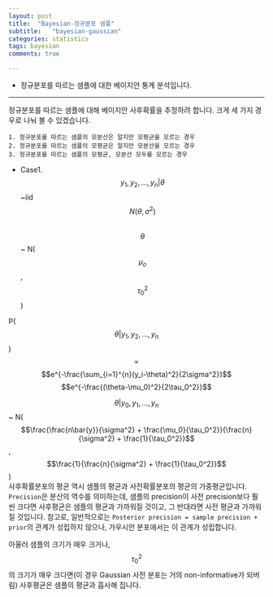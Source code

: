 ```yaml
---
layout: post
title:  "Bayesian-정규분포 샘플"
subtitle:   "bayesian-gaussian"
categories: statistics
tags: bayesian
comments: true

---
```


- 정규분포를 따르는 샘플에 대한 베이지안 통계 분석입니다. 

---  

정규분포를 따르는 샘플에 대해 베이지안 사후확률을 추정하려 합니다. 크게 세 가지 경우로 나눠 볼 수 있겠습니다. 
```  
1. 정규분포를 따르는 샘플의 모분산은 알지만 모평균을 모르는 경우  
2. 정규분포를 따르는 샘플의 모평균은 알지만 모분산을 모르는 경우  
3. 정규분포를 따르는 샘플의 모평균, 모분산 모두를 모르는 경우  
```  

- Case1.  
$$y_1, y_2, ... , y_n | \theta $$ ~iid $$N(\theta, \sigma^2)$$  
$$\theta$$ ~ N($$\mu_o$$, $$\tau_0^2$$)  

P($$\theta|y_1, y_2, ..., y_n$$) $$\propto$$ $$e^{-\frac{\sum_{i=1}^{n}(y_i-\theta)^2}{2\sigma^2}}$$$$e^{-\frac{(\theta-\mu_0)^2}{2\tau_0^2}}$$  


$$\theta|y_0, y_1, ..., y_n$$ ~ N($$\frac{\frac{n\bar{y}}{\sigma^2} + \frac{\mu_0}{\tau_0^2}}{\frac{n}{\sigma^2} + \frac{1}{\tau_0^2}}$$,$$\frac{1}{\frac{n}{\sigma^2} + \frac{1}{\tau_0^2}}$$)  
사후확률분포의 평균 역시 샘플의 평균과 사전확률분포의 평균의 가중평균입니다. `Precision`은 분산의 역수를 의미하는데, 샘플의 precision이 사전 precision보다 
훨씬 크다면 사후평균은 샘플의 평균과 가까워질 것이고, 그 반대라면 사전 평균과 가까워질 것입니다. 참고로, 
일반적으로는 `Posterior precision = sample precision + prior`의 관계가 성립하지 않으나, 가우시안 분포에서는 이 관계가 성립합니다.  

아울러 샘플의 크기가 매우 크거나, $$\tau_0^2$$의 크기가 매우 크다면(이 경우 Gaussian 사전 분포는 거의 non-informative가 되버림) 사후평균은 
샘플의 평균과 흡사해 집니다. 
